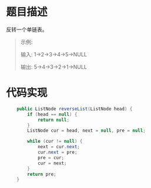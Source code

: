 # 题目描述
反转一个单链表。

> 示例:
> 
> 输入: 1->2->3->4->5->NULL
> 
> 输出: 5->4->3->2->1->NULL

# 代码实现
```java
    public ListNode reverseList(ListNode head) {
        if (head == null) {
            return null;
        }
        ListNode cur = head, next = null, pre = null;

        while (cur != null) {
            next = cur.next;
            cur.next = pre;
            pre = cur;
            cur = next;
        }
        return pre;
    }
```
